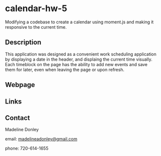 # calendar-hw-5
Modifying a codebase to create a calendar using moment.js and making it responsive to the current time.

## Description
This application was designed as a convenient work scheduling application by displaying a date in the header, and displaing the current time visually. Each timeblock on the page has the ability to add new events and save them for later, even when leaving the page or upon refresh.

## Webpage
## Links
## Contact
Madeline Donley

email: madelineadonley@gmail.com

phone: 720-614-1655

